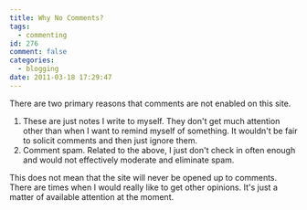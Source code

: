 ```yaml
---
title: Why No Comments?
tags:
  - commenting
id: 276
comment: false
categories:
  - blogging
date: 2011-03-18 17:29:47
---
```


There are two primary reasons that comments are not enabled on this site.

1.  These are just notes I write to myself. They don't get much attention other than when I want to remind myself of something. It wouldn't be fair to solicit comments and then just ignore them.
2.  Comment spam. Related to the above, I just don't check in often enough and would not effectively moderate and eliminate spam.

This does not mean that the site will never be opened up to comments. There are times when I would really like to get other opinions. It's just a matter of available attention at the moment.